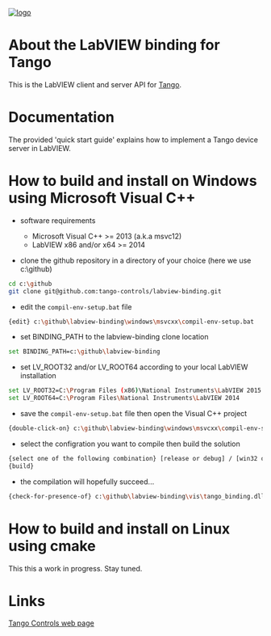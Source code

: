 [![logo](http://www.tango-controls.org/static/tango/img/logo_tangocontrols.png)](http://www.tango-controls.org)

# About the LabVIEW binding for Tango

This is the LabVIEW client and server API for [Tango](http://tango-controls.org). 

# Documentation

The provided 'quick start guide' explains how to implement a Tango device server in LabVIEW. 

# How to build and install on Windows using Microsoft Visual C++ 
- software requirements 
  * Microsoft Visual C++ >= 2013 (a.k.a msvc12) 
  * LabVIEW x86 and/or x64 >= 2014
  
- clone the github repository in a directory of your choice (here we use c:\github)
```bash
cd c:\github 
git clone git@github.com:tango-controls/labview-binding.git
```

- edit the `compil-env-setup.bat` file
```bash
{edit} c:\github\labview-binding\windows\msvcxx\compil-env-setup.bat
```

- set BINDING_PATH to the labview-binding clone location  
```bash
set BINDING_PATH=c:\github\labview-binding 
```

- set LV_ROOT32 and/or LV_ROOT64 according to your local LabVIEW installation
```bash
set LV_ROOT32=C:\Program Files (x86)\National Instruments\LabVIEW 2015
set LV_ROOT64=C:\Program Files\National Instruments\LabVIEW 2014
```

- save the `compil-env-setup.bat` file then open the Visual C++ project
```bash
{double-click-on} c:\github\labview-binding\windows\msvcxx\compil-env-setup.bat
```

- select the configration you want to compile then build the solution
```bash
{select one of the following combination} [release or debug] / [win32 or x64]
{build}
```

- the compilation will hopefully succeed...
```bash
{check-for-presence-of} c:\github\labview-binding\vis\tango_binding.dll
 ```

# How to build and install on Linux using cmake

This this a work in progress. Stay tuned.

# Links

[Tango Controls web page](http://tango-controls.org)
